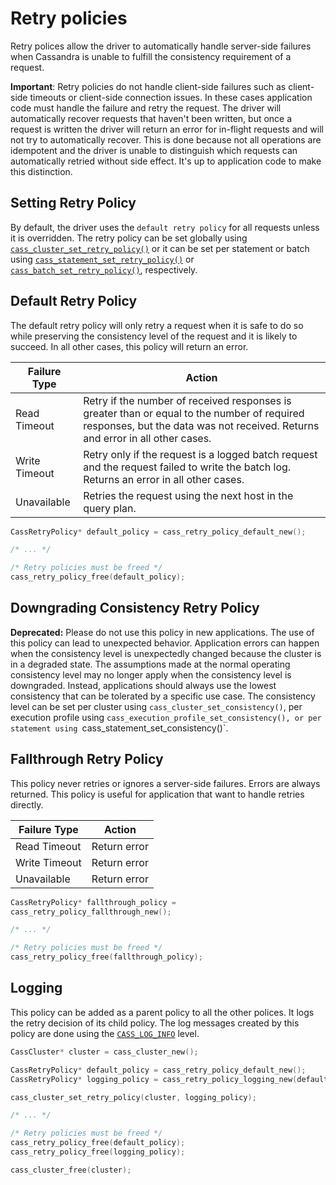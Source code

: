 # Retry policies

Retry polices allow the driver to automatically handle server-side failures when
Cassandra is unable to fulfill the consistency requirement of a request.

**Important**: Retry policies do not handle client-side failures such as
client-side timeouts or client-side connection issues. In these cases
application code must handle the failure and retry the request. The driver will
automatically recover requests that haven't been written, but once a request is
written the driver will return an error for in-flight requests and will not try
to automatically recover. This is done because not all operations are idempotent
and the driver is unable to distinguish which requests can automatically retried
without side effect. It's up to application code to make this distinction.

## Setting Retry Policy

By default, the driver uses the `default retry policy` for all requests unless
it is overridden. The retry policy can be set globally using
[`cass_cluster_set_retry_policy()`] or it can be set per statement or batch
using [`cass_statement_set_retry_policy()`] or
[`cass_batch_set_retry_policy()`], respectively.

## Default Retry Policy

The default retry policy will only retry a request when it is safe to do so
while preserving the consistency level of the request and it is likely to
succeed. In all other cases, this policy will return an error.

<table class="table table-striped table-hover table-condensed">
  <thead>
  <tr>
   <th>Failure Type</th>
   <th>Action</th>
  </tr>
  </thead>

  <tbody>
  <tr>
   <td>Read Timeout</td>
   <td>Retry if the number of received responses is greater than or equal to the
       number of required responses, but the data was not received. Returns and
       error in all other cases.</td>
  </tr>
  <tr>
   <td>Write Timeout</td>
   <td>Retry only if the request is a logged batch request and the request failed to
       write the batch log. Returns an error in all other cases.</td>
  </tr>
  <tr>
   <td>Unavailable</td>
   <td>Retries the request using the next host in the query plan.</td>
  </tr>
  </tbody>
</table>

```c
CassRetryPolicy* default_policy = cass_retry_policy_default_new();

/* ... */

/* Retry policies must be freed */
cass_retry_policy_free(default_policy);
```

## Downgrading Consistency Retry Policy

**Deprecated:** Please do not use this policy in new applications. The use of
this policy can lead to unexpected behavior. Application errors can happen when
the consistency level is unexpectedly changed because the cluster is in a
degraded state. The assumptions made at the normal operating consistency level
may no longer apply when the consistency level is downgraded. Instead,
applications should always use the lowest consistency that can be tolerated by a
specific use case. The consistency level can be set per cluster using
`cass_cluster_set_consistency()`, per execution profile using
`cass_execution_profile_set_consistency(), or per statement using
`cass_statement_set_consistency()`.

## Fallthrough Retry Policy

This policy never retries or ignores a server-side failures. Errors are always
returned. This policy is useful for application that want to handle retries
directly.

<table class="table table-striped table-hover table-condensed">
  <thead>
   <tr>
   <th>Failure Type</th>
   <th>Action</th>
   </tr>
  </thead>

  <tbody>
  <tr>
   <td>Read Timeout</td>
   <td>Return error</td>
  </tr>
  <tr>
   <td>Write Timeout</td>
   <td>Return error</td>
  </tr>
  <tr>
   <td>Unavailable</td>
   <td>Return error</td>
  </tr>
  </tbody>
</table>

```c
CassRetryPolicy* fallthrough_policy =
cass_retry_policy_fallthrough_new();

/* ... */

/* Retry policies must be freed */
cass_retry_policy_free(fallthrough_policy);
```

## Logging

This policy can be added as a parent policy to all the other polices. It logs
the retry decision of its child policy. The log messages created by this policy
are done using the [`CASS_LOG_INFO`] level.

```c
CassCluster* cluster = cass_cluster_new();

CassRetryPolicy* default_policy = cass_retry_policy_default_new();
CassRetryPolicy* logging_policy = cass_retry_policy_logging_new(default_policy);

cass_cluster_set_retry_policy(cluster, logging_policy);

/* ... */

/* Retry policies must be freed */
cass_retry_policy_free(default_policy);
cass_retry_policy_free(logging_policy);

cass_cluster_free(cluster);
```
[`cass_cluster_set_retry_policy()`]: https://docs.datastax.com/en/developer/cpp-driver/latest/api/struct.CassCluster/#cass-cluster-set-retry-policy
[`cass_statement_set_retry_policy()`]: https://docs.datastax.com/en/developer/cpp-driver/latest/api/struct.CassStatement/#cass-statement-set-retry-policy
[`cass_batch_set_retry_policy()`]: https://docs.datastax.com/en/developer/cpp-driver/latest/api/struct.CassBatch/#cass-batch-set-retry-policy
[`CASS_LOG_INFO`]: https://docs.datastax.com/en/developer/cpp-driver/latest/api/cassandra.h/#cass-log-level
